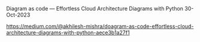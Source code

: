 Diagram as code — Effortless Cloud Architecture Diagrams with Python
30-Oct-2023

https://medium.com/@akhilesh-mishra/doagram-as-code-effortless-cloud-architecture-diagrams-with-python-aece3b1a27f1

